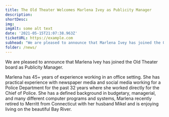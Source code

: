```yaml
---
title: The Old Theater Welcomes Marlena Ivey as Publicity Manager
description:  
shortDesc: 
img: 
imgAlt: some alt text
date: '2021-05-15T21:07:38.963Z'
ticketURL: https://example.com
subhead: "We are pleased to announce that Marlena Ivey has joined the Old Theater board as Publicity Manager"
folder: /news/
---
```


We are pleased to announce that Marlena Ivey has joined the Old Theater board as Publicity Manager.

Marlena has 45+ years of experience working in an office setting.  She has practical experience with newspaper media and social media working for a Police Department for the past 32 years where she worked directly for the Chief of Police.  She has a defined background in budgetary, managerial, and many different computer programs and systems, Marlena recently retired to Merritt from Connecticut with her husband Mikel and is enjoying living on the beautiful Bay River.

